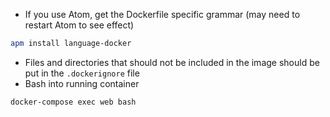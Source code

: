 * If you use Atom, get the Dockerfile specific grammar (may need to restart Atom to see effect)
```bash
apm install language-docker
```
* Files and directories that should not be included in the image should be put in the `.dockerignore` file
* Bash into running container
```bash
docker-compose exec web bash
```

